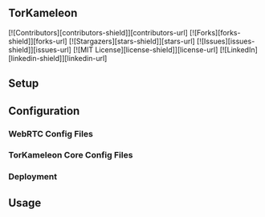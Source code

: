 ## TorKameleon

[![Contributors][contributors-shield]][contributors-url]
[![Forks][forks-shield]][forks-url]
[![Stargazers][stars-shield]][stars-url]
[![Issues][issues-shield]][issues-url]
[![MIT License][license-shield]][license-url]
[![LinkedIn][linkedin-shield]][linkedin-url]

## Setup



## Configuration

### WebRTC Config Files


### TorKameleon Core Config Files


### Deployment


## Usage
